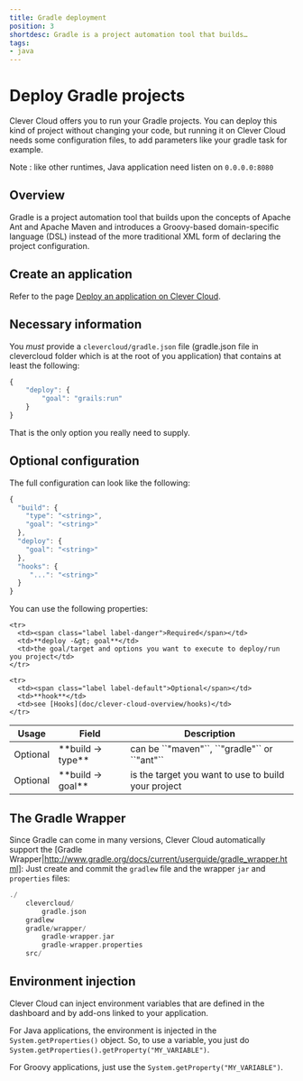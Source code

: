 ```yaml
---
title: Gradle deployment
position: 3
shortdesc: Gradle is a project automation tool that builds…
tags:
- java
---
```


# Deploy Gradle projects

Clever Cloud offers you to run your Gradle projects. You can deploy this kind of project
without changing your code, but running it on Clever Cloud needs some configuration files,
to add parameters like your gradle task for example.

Note : like other runtimes, Java application need listen on `0.0.0.0:8080`

## Overview

Gradle is a project automation tool that builds upon the concepts of
Apache Ant and Apache Maven and introduces a Groovy-based
domain-specific language (DSL) instead of the more traditional XML form
of declaring the project configuration.

## Create an application

Refer to the page [Deploy an application on Clever Cloud](/doc/clever-cloud-overview/add-application/).

## Necessary information

You *must* provide a `clevercloud/gradle.json` file (gradle.json file in
clevercloud folder which is at the root of you application) that
contains at least the following:

```javascript
{
    "deploy": {
        "goal": "grails:run"
    }
}
```

That is the only option you really need to supply.

## Optional configuration

The full configuration can look like the following:

```javascript
{
  "build": {
    "type": "<string>",
    "goal": "<string>"
  },
  "deploy": {
    "goal": "<string>"
  },
  "hooks": {
     "...": "<string>"
  }
}
```
You can use the following properties:
<table class="table table-bordered table-striped">
  <thead>
    <tr>
      <th>Usage</th>
      <th>Field</th>
      <th>Description</th>
    </tr>
  </thead>
  <tbody>
    <tr>
      <td><span class="label label-default">Optional</span></td>
      <td>**build -&gt; type**</td>
      <td>can be ``"maven"``, ``"gradle"`` or ``"ant"``</td>
    </tr>
    <tr>
      <td><span class="label label-default">Optional</span></td>
      <td>**build -&gt; goal**</td>
      <td>is the target you want to use to build your project</td>
    </tr>

    <tr>
      <td><span class="label label-danger">Required</span></td>
      <td>**deploy -&gt; goal**</td>
      <td>the goal/target and options you want to execute to deploy/run you project</td>
    </tr>

    <tr>
      <td><span class="label label-default">Optional</span></td>
      <td>**hook**</td>
      <td>see [Hooks](doc/clever-cloud-overview/hooks)</td>
    </tr>
  </tbody>
</table>

## The Gradle Wrapper

Since Gradle can come in many versions, Clever Cloud automatically support the
[Gradle Wrapper|http://www.gradle.org/docs/current/userguide/gradle_wrapper.html]:
Just create and commit the `gradlew` file and the wrapper `jar` and
`properties` files:

```haskell
./
	clevercloud/
		gradle.json
	gradlew
	gradle/wrapper/
		gradle-wrapper.jar
		gradle-wrapper.properties
	src/
```


## Environment injection

Clever Cloud can inject environment variables that are defined in the
dashboard and by add-ons linked to your application.

For Java applications, the environment is injected in the
`System.getProperties()` object. So, to use a variable, you just do
`System.getProperties().getProperty("MY_VARIABLE")`.

For Groovy applications, just use the `System.getProperty("MY_VARIABLE")`.
